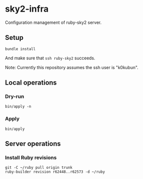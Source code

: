 # sky2-infra

Configuration management of ruby-sky2 server.

## Setup

```
bundle install
```

And make sure that `ssh ruby-sky2` succeeds.

Note: Currently this repository assumes the ssh user is "k0kubun".

## Local operations

### Dry-run

```
bin/apply -n
```

### Apply

```
bin/apply
```

## Server operations

### Install Ruby revisions

```
git -C ~/ruby pull origin trunk
ruby-builder revision r62448..r62573 -d ~/ruby
```
